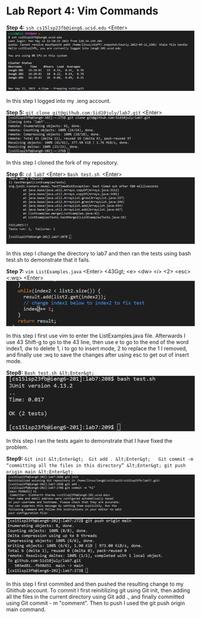 # Lab Report 4: Vim Commands 

**Step 4:** `ssh cs15lsp23fb@ieng6.ucsd.edu` &lt;Enter&gt; 
![Image](pic1.png)

In this step I logged into my .ieng account.
  
**Step 5:** `git clone git@github.com:Sid10july/lab7.git` &lt;Enter&gt;
  ![Image](newpic1.png)

  
In this step I cloned the fork of my repository. 
  
**Step 6:** `cd lab7` &lt;Enter&gt; `Bash test.sh `&lt;Enter&gt;
 ![Image](pic3.png)
  
  
In this step I change the directory to lab7 and then ran the tests using bash test.sh to demonstrate that it fails.
  
**Step 7:** `vim ListExamples.java` &lt;Enter&gt; &lt;43Ggt; &lt;e&gt; &lt;dw&gt; &lt;i&gt; &lt;2&gt; &lt;esc&gt; &lt;:wq&gt; &lt;Enter&gt;
  ![Image](pic4.png)
  
  
In this step I first use vim to enter the ListExamples.java file. Afterwards I use 43 Shift-g to go to the 43 line, then use e to go to the end of the word index1, dw to delete 1, i to go to insert mode, 2 to replace the 1 I removed, and finally use :wq to save the changes after using esc to get out of insert mode.

**Step8:** `Bash test.sh &lt;Enter&gt;`
![Image](pic5.png)

In this step I ran the tests again to demonstrate that I have fixed the problem.

**Step9:** `Git init &lt;Enter&gt;  Git add . &lt;Enter&gt;   Git commit -m “committing all the files in this directory” &lt;Enter&gt; git push origin main &lt;Enter&gt;`
![Image](newpic6.png)
![Image](pic7.png)

In this step I first commited and then pushed the resulting change to my Ghithub account. To commit I first reinitilizing git using Git init, then adding all the files in the current directory using Git add ., and finally committed using Git commit - m "comment". Then to push I used the git push origin main command. 




  
